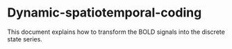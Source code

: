 # Dynamic-spatiotemporal-coding
This document explains how to transform the BOLD signals into the discrete state series.
